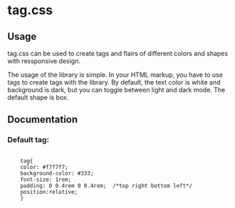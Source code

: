 # tag.css

## Usage
tag.css can be used to create tags and flairs of different colors and shapes with ressponsive design.

The usage of the library is simple. In your HTML markup, you have to use <tag> tags to create tags with the library. By default, the text color is white and background is dark, but you can toggle between light and dark mode. The default shape is box.

## Documentation

### Default tag:
<code language="css">
    tag{
    color: #f7f7f7;
    background-color: #333;
    font-size: 1rem;
    padding: 0 0.4rem 0 0.4rem;  /*top right bottom left*/
    position:relative;
    }
<code>



  
  


